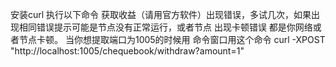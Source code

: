 安装curl 
执行以下命令
获取收益（请用官方软件）出现错误，多试几次，如果出现相同错误提示可能是节点没有正常运行，或者节点
出现卡顿错误 都是你网络或者节点卡顿。
当你想提取端口为1005的时候用
命令窗口用这个命令 curl -XPOST "http://localhost:1005/chequebook/withdraw?amount=1"
